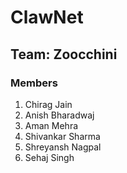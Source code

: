 # ClawNet
## Team: Zoocchini

### Members
1. Chirag Jain 
2. Anish Bharadwaj
3. Aman Mehra 
4. Shivankar Sharma
5. Shreyansh Nagpal
6. Sehaj Singh

